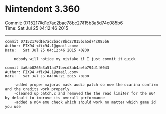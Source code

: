# Nintendont 3.360
Commit: 07152170d1e7ac2bac78bc27815b3a5d74c085b6  
Time: Sat Jul 25 04:12:46 2015   

-----

```
commit 07152170d1e7ac2bac78bc27815b3a5d74c085b6
Author: FIX94 <fix94.1@gmail.com>
Date:   Sat Jul 25 04:12:46 2015 +0200

    nobody will notice my mistake if I just commit it quick
```

```
commit 4a6ab0265a3a51a471becd3ab4ae6b794d1f6043
Author: FIX94 <fix94.1@gmail.com>
Date:   Sat Jul 25 04:06:21 2015 +0200

    -added proper majoras mask audio patch so now the ocarina confirm and the credits work properly
    -cleaned up patch.c and removed the the read limiter for the n64 by default to improve its overall performance
    -added a n64 emu check which should work no matter which game id you use
```
